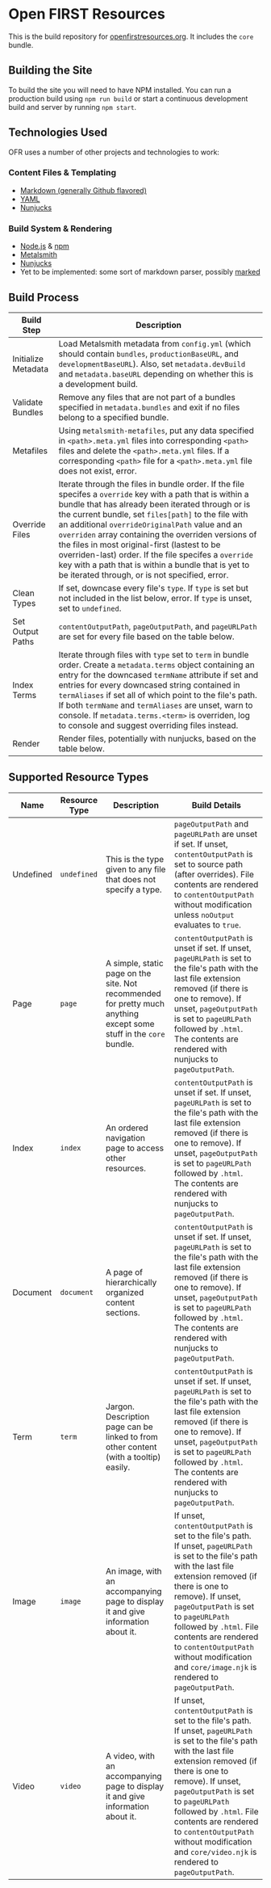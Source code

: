 # Open FIRST Resources
This is the build repository for [openfirstresources.org](https://www.openfirstresources.org). It includes the `core` bundle.

## Building the Site
To build the site you will need to have NPM installed. You can run a production build using `npm run build` or start a continuous development build and server by running `npm start`.

## Technologies Used
OFR uses a number of other projects and technologies to work:

### Content Files & Templating
- [Markdown (generally Github flavored)](https://guides.github.com/features/mastering-markdown/)
- [YAML](https://learnxinyminutes.com/docs/yaml/)
- [Nunjucks](https://mozilla.github.io/nunjucks/templating.html)

### Build System & Rendering
- [Node.js](https://nodejs.org/en/) & [npm](https://docs.npmjs.com/)
- [Metalsmith](http://www.metalsmith.io/)
- [Nunjucks](https://mozilla.github.io/nunjucks/api.html)
- Yet to be implemented: some sort of markdown parser, possibly [marked](https://marked.js.org/#/README.md)


## Build Process

| Build Step | Description |
| --- | --- |
| Initialize Metadata | Load Metalsmith metadata from `config.yml` (which should contain `bundles`, `productionBaseURL`, and `developmentBaseURL`). Also, set `metadata.devBuild` and `metadata.baseURL` depending on whether this is a development build. |
| Validate Bundles | Remove any files that are not part of a bundles specified in `metadata.bundles` and exit if no files belong to a specified bundle. |
| Metafiles | Using `metalsmith-metafiles`, put any data specified in `<path>.meta.yml` files into corresponding `<path>` files and delete the `<path>.meta.yml` files. If a corresponding `<path>` file for a `<path>.meta.yml` file does not exist, error. |
| Override Files | Iterate through the files in bundle order. If the file specifes a `override` key with a path that is within a bundle that has already been iterated through or is the current bundle, set `files[path]` to the file with an additional `overrideOriginalPath` value and an `overriden` array containing the overriden versions of the files in most original-first (lastest to be overriden-last) order. If the file specifes a `override` key with a path that is within a bundle that is yet to be iterated through, or is not specified, error.
| Clean Types | If set, downcase every file's `type`. If `type` is set but not included in the list below, error. If `type` is unset, set to `undefined`. |
| Set Output Paths | `contentOutputPath`, `pageOutputPath`, and `pageURLPath` are set for every file based on the table below. |
| Index Terms | Iterate through files with `type` set to `term` in bundle order. Create a `metadata.terms` object containing an entry for the downcased `termName` attribute if set and entries for every downcased string contained in `termAliases` if set all of which point to the file's path. If both `termName` and `termAliases` are unset, warn to console. If `metadata.terms.<term>` is overriden, log to console and suggest overriding files instead.
| Render | Render files, potentially with nunjucks, based on the table below. |

## Supported Resource Types

| Name | Resource Type | Description | Build Details |
| --- | --- | --- | --- |
| Undefined | `undefined` | This is the type given to any file that does not specify a type. | `pageOutputPath` and `pageURLPath` are unset if set. If unset, `contentOutputPath` is set to source path (after overrides). File contents are rendered to `contentOutputPath` without modification unless `noOutput` evaluates to `true`. |
| Page | `page` | A simple, static page on the site. Not recommended for pretty much anything except some stuff in the `core` bundle. | `contentOutputPath` is unset if set. If unset, `pageURLPath` is set to the file's path with the last file extension removed (if there is one to remove). If unset, `pageOutputPath` is set to `pageURLPath` followed by `.html`. The contents are rendered with nunjucks to `pageOutputPath`. |
| Index | `index` | An ordered navigation page to access other resources. | `contentOutputPath` is unset if set. If unset, `pageURLPath` is set to the file's path with the last file extension removed (if there is one to remove). If unset, `pageOutputPath` is set to `pageURLPath` followed by `.html`. The contents are rendered with nunjucks to `pageOutputPath`. |
| Document | `document` | A page of hierarchically organized content sections. | `contentOutputPath` is unset if set. If unset, `pageURLPath` is set to the file's path with the last file extension removed (if there is one to remove). If unset, `pageOutputPath` is set to `pageURLPath` followed by `.html`. The contents are rendered with nunjucks to `pageOutputPath`. |
| Term | `term` | Jargon. Description page can be linked to from other content (with a tooltip) easily. | `contentOutputPath` is unset if set. If unset, `pageURLPath` is set to the file's path with the last file extension removed (if there is one to remove). If unset, `pageOutputPath` is set to `pageURLPath` followed by `.html`. The contents are rendered with nunjucks to `pageOutputPath`. |
| Image | `image` | An image, with an accompanying page to display it and give information about it. | If unset, `contentOutputPath` is set to the file's path. If unset, `pageURLPath` is set to the file's path with the last file extension removed (if there is one to remove). If unset, `pageOutputPath` is set to `pageURLPath` followed by `.html`. File contents are rendered to `contentOutputPath` without modification and `core/image.njk` is rendered to `pageOutputPath`. |
| Video | `video` | A video, with an accompanying page to display it and give information about it. | If unset, `contentOutputPath` is set to the file's path. If unset, `pageURLPath` is set to the file's path with the last file extension removed (if there is one to remove). If unset, `pageOutputPath` is set to `pageURLPath` followed by `.html`. File contents are rendered to `contentOutputPath` without modification and `core/video.njk` is rendered to `pageOutputPath`. |
